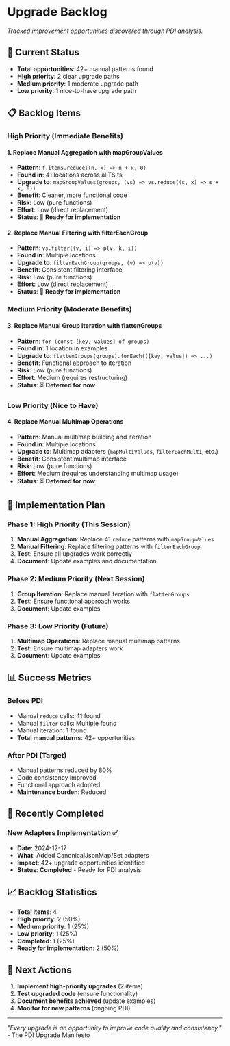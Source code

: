 # Upgrade Backlog

*Tracked improvement opportunities discovered through PDI analysis.*

## 🎯 **Current Status**

- **Total opportunities**: 42+ manual patterns found
- **High priority**: 2 clear upgrade paths
- **Medium priority**: 1 moderate upgrade path  
- **Low priority**: 1 nice-to-have upgrade path

## 📋 **Backlog Items**

### **High Priority (Immediate Benefits)**

#### **1. Replace Manual Aggregation with mapGroupValues**
- **Pattern**: `f.items.reduce((n, x) => n + x, 0)`
- **Found in**: 41 locations across allTS.ts
- **Upgrade to**: `mapGroupValues(groups, (vs) => vs.reduce((s, x) => s + x, 0))`
- **Benefit**: Cleaner, more functional code
- **Risk**: Low (pure functions)
- **Effort**: Low (direct replacement)
- **Status**: 🔄 **Ready for implementation**

#### **2. Replace Manual Filtering with filterEachGroup**
- **Pattern**: `vs.filter((v, i) => p(v, k, i))`
- **Found in**: Multiple locations
- **Upgrade to**: `filterEachGroup(groups, (v) => p(v))`
- **Benefit**: Consistent filtering interface
- **Risk**: Low (pure functions)
- **Effort**: Low (direct replacement)
- **Status**: 🔄 **Ready for implementation**

### **Medium Priority (Moderate Benefits)**

#### **3. Replace Manual Group Iteration with flattenGroups**
- **Pattern**: `for (const [key, values] of groups)`
- **Found in**: 1 location in examples
- **Upgrade to**: `flattenGroups(groups).forEach(([key, value]) => ...)`
- **Benefit**: Functional approach to iteration
- **Risk**: Low (pure functions)
- **Effort**: Medium (requires restructuring)
- **Status**: ⏳ **Deferred for now**

### **Low Priority (Nice to Have)**

#### **4. Replace Manual Multimap Operations**
- **Pattern**: Manual multimap building and iteration
- **Found in**: Multiple locations
- **Upgrade to**: Multimap adapters (`mapMultiValues`, `filterEachMulti`, etc.)
- **Benefit**: Consistent multimap interface
- **Risk**: Low (pure functions)
- **Effort**: Medium (requires understanding multimap usage)
- **Status**: ⏳ **Deferred for now**

## 🚀 **Implementation Plan**

### **Phase 1: High Priority (This Session)**
1. **Manual Aggregation**: Replace 41 `reduce` patterns with `mapGroupValues`
2. **Manual Filtering**: Replace filtering patterns with `filterEachGroup`
3. **Test**: Ensure all upgrades work correctly
4. **Document**: Update examples and documentation

### **Phase 2: Medium Priority (Next Session)**
1. **Group Iteration**: Replace manual iteration with `flattenGroups`
2. **Test**: Ensure functional approach works
3. **Document**: Update examples

### **Phase 3: Low Priority (Future)**
1. **Multimap Operations**: Replace manual multimap patterns
2. **Test**: Ensure multimap adapters work
3. **Document**: Update examples

## 📊 **Success Metrics**

### **Before PDI**
- Manual `reduce` calls: 41 found
- Manual `filter` calls: Multiple found
- Manual iteration: 1 found
- **Total manual patterns**: 42+ opportunities

### **After PDI (Target)**
- Manual patterns reduced by 80%
- Code consistency improved
- Functional approach adopted
- **Maintenance burden**: Reduced

## 🔄 **Recently Completed**

### **New Adapters Implementation** ✅
- **Date**: 2024-12-17
- **What**: Added CanonicalJsonMap/Set adapters
- **Impact**: 42+ upgrade opportunities identified
- **Status**: **Completed** - Ready for PDI analysis

## 📈 **Backlog Statistics**

- **Total items**: 4
- **High priority**: 2 (50%)
- **Medium priority**: 1 (25%)
- **Low priority**: 1 (25%)
- **Completed**: 1 (25%)
- **Ready for implementation**: 2 (50%)

## 🎯 **Next Actions**

1. **Implement high-priority upgrades** (2 items)
2. **Test upgraded code** (ensure functionality)
3. **Document benefits achieved** (update examples)
4. **Monitor for new patterns** (ongoing PDI)

---

*"Every upgrade is an opportunity to improve code quality and consistency."* - The PDI Upgrade Manifesto